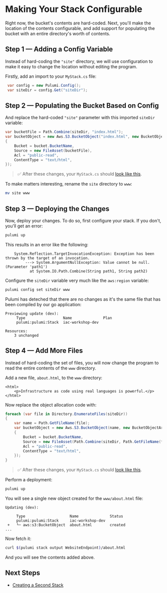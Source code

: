 # Making Your Stack Configurable

Right now, the bucket's contents are hard-coded. Next, you'll make the location of the contents configurable, and add 
support for populating the bucket with an entire directory's worth of contents.

## Step 1 &mdash; Adding a Config Variable

Instead of hard-coding the `"site"` directory, we will use configuration to make it easy to change the location without editing the program.

Firstly, add an import to your `MyStack.cs` file:

```cs
 var config = new Pulumi.Config();
 var siteDir = config.Get("siteDir");
```

## Step 2 &mdash; Populating the Bucket Based on Config


And replace the hard-coded `"site"` parameter with this imported `siteDir` variable:

```cs
var bucketFile = Path.Combine(siteDir, "index.html");
var bucketObject = new Aws.S3.BucketObject("index.html", new BucketObjectArgs
{
    Bucket = bucket.BucketName,
    Source = new FileAsset(bucketFile),
    Acl = "public-read",
    ContentType = "text/html",
});
```

> :white_check_mark: After these changes, your `MyStack.cs` should [look like this](./code/05-making-your-stack-configurable/step2.cs).

To make matters interesting, rename the `site` directory to `www`:

```bash
mv site www
```

## Step 3 &mdash; Deploying the Changes

Now, deploy your changes. To do so, first configure your stack. If you don't, you'll get an error:

```bash
pulumi up
```

This results in an error like the following:

```
    System.Reflection.TargetInvocationException: Exception has been thrown by the target of an invocation.
         ---> System.ArgumentNullException: Value cannot be null. (Parameter 'path1')
           at System.IO.Path.Combine(String path1, String path2)
```

Configure the `siteDir` variable very much like the `aws:region` variable:

```bash
pulumi config set siteDir www
```

Pulumi has deteched that there are no changes as it's the same file that has been compiled by our go application:

```
Previewing update (dev):
     Type                 Name              Plan
     pulumi:pulumi:Stack  iac-workshop-dev

Resources:
    3 unchanged
```

## Step 4 &mdash; Add More Files

Instead of hard-coding the set of files, you will now change the program to read the entire contents of the `www` directory. 

Add a new file, `about.html`, to the `www` directory:

```
<html>
    <p>Infrastructure as code using real languages is powerful.</p>
</html>
```

Now replace the object allocation code with:

```cs
foreach (var file in Directory.EnumerateFiles(siteDir))
{
    var name = Path.GetFileName(file);
    var bucketObject = new Aws.S3.BucketObject(name, new BucketObjectArgs
    {
        Bucket = bucket.BucketName,
        Source = new FileAsset(Path.Combine(siteDir, Path.GetFileName(file))),
        Acl = "public-read",
        ContentType = "text/html",
    });
}
```

> :white_check_mark: After these changes, your `MyStack.cs` should [look like this](./code/05-making-your-stack-configurable/step4.cs).

Perform a deployment:

```bash
pulumi up
```

You will see a single new object created for the `www/about.html` file:

```
Updating (dev):

     Type                    Name              Status
     pulumi:pulumi:Stack     iac-workshop-dev
 +   └─ aws:s3:BucketObject  about.html        created
...
```

Now fetch it:

```bash
curl $(pulumi stack output WebsiteEndpoint)/about.html
```

And you will see the contents added above.

## Next Steps

* [Creating a Second Stack](./06-creating-a-second-stack.md)
